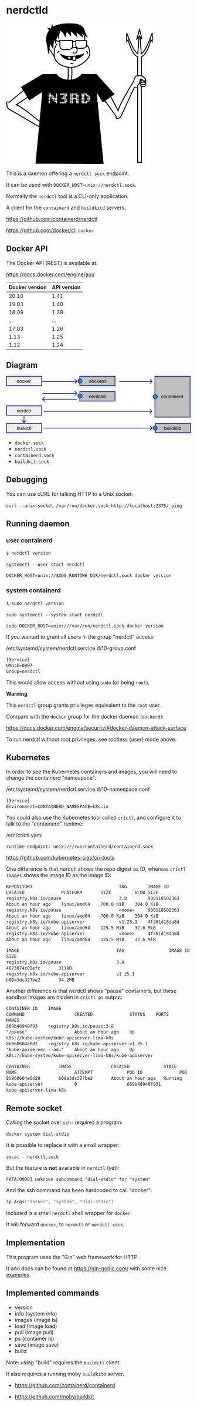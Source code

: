 # nerdctld

![nerd daemon](nerdctld.png)

This is a daemon offering a `nerdctl.sock` endpoint.

It can be used with `DOCKER_HOST=unix://nerdctl.sock`.

Normally the `nerdctl` tool is a CLI-only application.

A client for the `containerd` and `buildkitd` servers.

<https://github.com/containerd/nerdctl>

<https://github.com/docker/cli> `docker`

## Docker API

The Docker API (REST) is available at:

<https://docs.docker.com/engine/api/>

Docker version | API version
--- | ---
20.10 | 1.41
19.03 | 1.40
18.09 | 1.39
... | ...
17.03 | 1.26
1.13 | 1.25
1.12 | 1.24

## Diagram

![diagram](diagram.png)

* `docker.sock`
* `nerdctl.sock`
* `containerd.sock`
* `buildkit.sock`

## Debugging

You can use cURL for talking HTTP to a Unix socket:

`curl --unix-socket /var/run/docker.sock http://localhost:2375/_ping`

## Running daemon

### user containerd

```console
$ nerdctl version
```

`systemctl --user start nerdctl`

```shell
DOCKER_HOST=unix://$XDG_RUNTIME_DIR/nerdctl.sock docker version
```

### system containerd

```console
$ sudo nerdctl version
```

`sudo systemctl --system start nerdctl`

```shell
sudo DOCKER_HOST=unix:///var/run/nerdctl.sock docker version
```

If you wanted to grant all users in the group "nerdctl" access:

/etc/systemd/system/nerdctl.service.d/10-group.conf

```
[Service]
UMask=0007
Group=nerdctl
```

This would allow access without using `sudo` (or being `root`).

**Warning**

This `nerdctl` group grants privileges equivalent to the `root` user.

Compare with the `docker` group for the docker daemon (`dockerd`):

<https://docs.docker.com/engine/security/#docker-daemon-attack-surface>

To run nerdctl without root privileges, see rootless (user) mode above.

## Kubernetes

In order to see the Kubernetes containers and images,
you will need to change the containerd "namespace":


/etc/systemd/system/nerdctl.service.d/10-namespace.conf

```
[Service]
Environment=CONTAINERD_NAMESPACE=k8s.io
```

You could also use the Kubernetes tool called `crictl`,
and configure it to talk to the "containerd" runtime:

/etc/crictl.yaml

```
runtime-endpoint: unix:///run/containerd/containerd.sock
```

<https://github.com/kubernetes-sigs/cri-tools>

One difference is that nerdctl shows the repo digest as ID,
whereas `crictl images` shows the image ID as the image ID:

```
REPOSITORY                                 TAG        IMAGE ID        CREATED              PLATFORM       SIZE         BLOB SIZE
registry.k8s.io/pause                      3.8        900118502363    About an hour ago    linux/amd64    700.0 KiB    304.0 KiB
registry.k8s.io/pause                      <none>     900118502363    About an hour ago    linux/amd64    700.0 KiB    304.0 KiB
registry.k8s.io/kube-apiserver             v1.25.1    4f261d18da8d    About an hour ago    linux/amd64    125.5 MiB    32.6 MiB
registry.k8s.io/kube-apiserver             <none>     4f261d18da8d    About an hour ago    linux/amd64    125.5 MiB    32.6 MiB
```

```
IMAGE                                     TAG                 IMAGE ID            SIZE
registry.k8s.io/pause                     3.8                 4873874c08efc       311kB
registry.k8s.io/kube-apiserver            v1.25.1             b09a3dc327be2       34.2MB
```

Another difference is that nerdctl shows "pause" containers,
but these sandbox images are hidden in `crictl ps` output:

```
CONTAINER ID    IMAGE                                              COMMAND                   CREATED              STATUS    PORTS    NAMES
669b48948f93    registry.k8s.io/pause:3.8                          "/pause"                  About an hour ago    Up                 k8s://kube-system/kube-apiserver-lima-k8s
8b960604e6d2    registry.k8s.io/kube-apiserver:v1.25.1             "kube-apiserver --ad…"    About an hour ago    Up                 k8s://kube-system/kube-apiserver-lima-k8s/kube-apiserver
```

```
CONTAINER           IMAGE               CREATED             STATE               NAME                      ATTEMPT             POD ID              POD
8b960604e6d29       b09a3dc327be2       About an hour ago   Running             kube-apiserver            0                   669b48948f931       kube-apiserver-lima-k8s
```

## Remote socket

Calling the socket over `ssh:` requires a program:

`docker system dial-stdio`

It is possible to replace it with a small wrapper:

`socat - nerdctl.sock`

But the feature is **not** available in `nerdctl` (yet):

```
FATA[0000] unknown subcommand "dial-stdio" for "system"
```

And the ssh command has been hardcoded to call "docker":

```go
sp.Args("docker", "system", "dial-stdio")
```

Included is a small `nerdctl` shell wrapper for `docker`.

It will forward `docker`, to `nerdctl` or `nerdctl.sock`.

## Implementation

This program uses the "Gin" web framework for HTTP.

It and docs can be found at <https://gin-gonic.com/> with some nice [examples](https://github.com/gin-gonic/examples)

## Implemented commands

* version
* info (system info)
* images (image ls)
* load (image load)
* pull (image pull)
* ps (container ls)
* save (image save)
* build

Note: using "build" requires the `buildctl` client.

It also requires a running moby `buildkitd` server.

* <https://github.com/containerd/containerd>

* <https://github.com/moby/buildkit>
